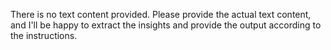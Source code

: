 There is no text content provided. Please provide the actual text content, and I'll be happy to extract the insights and provide the output according to the instructions.
